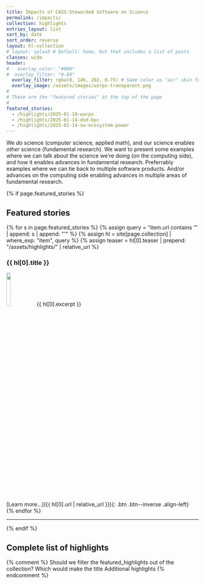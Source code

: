 ```yaml
---
title: Impacts of CASS-Stewarded Software on Science
permalink: /impacts/
collection: highlights
entries_layout: list
sort_by: date
sort_order: reverse
layout: hl-collection
# layout: splash # Default: home, but that includes a list of posts
classes: wide
header:
#   overlay_color: "#000"
#  overlay_filter: "0.60"
  overlay_filter: rgba(0, 146, 202, 0.75) # Same color as "air" skin footer
  overlay_image: /assets/images/warpx-transparent.png
#
# These are the "featured stories" at the top of the page
#
featured_stories:
  - /highlights/2025-01-10-warpx
  - /highlights/2025-01-14-dod-hpc
  - /highlights/2025-01-14-sw-ecosystem-power
---
```

We *do* science (computer science, applied math), and our science enables *other* science (fundamental research).  We want to present some examples where we can talk about the science we're doing (on the computing side), and how it enables advances in fundamental research.  Preferrably examples where we can tie back to multiple software products.  And/or advances on the computing side enabling advances in multiple areas of fundamental research.

{% if page.featured_stories %}
## Featured stories

{% for s in page.featured_stories %}
{% assign query = "item.url contains '" | append: s | append: "'" %}
{% assign hl = site[page.collection] | where_exp: "item", query %}
{% assign teaser = hl[0].teaser | prepend: "/assets/highlights/" | relative_url %}
### {{ hl[0].title }}

<a href="{{ teaser }}" class="image-popup"><img src="{{ teaser }}" class="align-right" style="width: 15%"></a>
{{ hl[0].excerpt }} 

[Learn more...]({{ hl[0].url | relative_url }}){: .btn .btn--inverse .align-left}
<br>
{% endfor %}

<hr>
{% endif %}

## Complete list of highlights
{% comment %}
  Should we filter the featured_highlights out of the collection?
  Which would make the title Additional highlights
{% endcomment %}